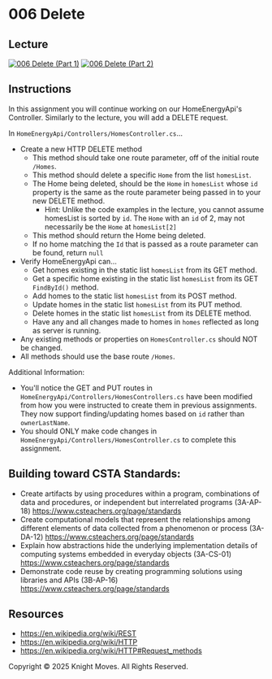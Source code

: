 # 006 Delete

## Lecture

[![006 Delete (Part 1)](https://img.youtube.com/vi/TjI_fPge9fo/0.jpg)](https://www.youtube.com/watch?v=TjI_fPge9fo)
[![006 Delete (Part 2)](https://img.youtube.com/vi/TJuVWZXdKtY/0.jpg)](https://www.youtube.com/watch?v=TJuVWZXdKtY)

## Instructions

In this assignment you will continue working on our HomeEnergyApi's Controller. Similarly to the lecture, you will add a DELETE request.

In `HomeEnergyApi/Controllers/HomesController.cs`...

- Create a new HTTP DELETE method
  - This method should take one route parameter, off of the initial route `/Homes`.
  - This method should delete a specific `Home` from the list `homesList`.
  - The Home being deleted, should be the `Home` in `homesList` whose `id` property is the same as the route parameter being passed in to your new DELETE method.
    - Hint: Unlike the code examples in the lecture, you cannot assume homesList is sorted by `id`. The `Home` with an `id` of 2, may not necessarily be the `Home` at `homesList[2]`
  - This method should return the Home being deleted.
  - If no home matching the `Id` that is passed as a route parameter can be found, return `null`
- Verify HomeEnergyApi can...
  - Get homes existing in the static list `homesList` from its GET method.
  - Get a specific home existing in the static list `homesList` from its GET `FindById()` method.
  - Add homes to the static list `homesList` from its POST method.
  - Update homes in the static list `homesList` from its PUT method.
  - Delete homes in the static list `homesList` from its DELETE method.
  - Have any and all changes made to homes in `homes` reflected as long as server is running. 
- Any existing methods or properties on `HomesController.cs` should NOT be changed.
- All methods should use the base route `/Homes`.

Additional Information:

- You'll notice the GET and PUT routes in `HomeEnergyApi/Controllers/HomesControllers.cs` have been modified from how you were instructed to create them in previous assignments. They now support finding/updating homes based on `id` rather than `ownerLastName`.
- You should ONLY make code changes in `HomeEnergyApi/Controllers/HomesController.cs` to complete this assignment.

## Building toward CSTA Standards:

- Create artifacts by using procedures within a program, combinations of data and procedures, or independent but interrelated programs (3A-AP-18) https://www.csteachers.org/page/standards
- Create computational models that represent the relationships among different elements of data collected from a phenomenon or process (3A-DA-12) https://www.csteachers.org/page/standards
- Explain how abstractions hide the underlying implementation details of computing systems embedded in everyday objects (3A-CS-01) https://www.csteachers.org/page/standards
- Demonstrate code reuse by creating programming solutions using libraries and APIs (3B-AP-16) https://www.csteachers.org/page/standards

## Resources

- https://en.wikipedia.org/wiki/REST
- https://en.wikipedia.org/wiki/HTTP
- https://en.wikipedia.org/wiki/HTTP#Request_methods

Copyright &copy; 2025 Knight Moves. All Rights Reserved.
